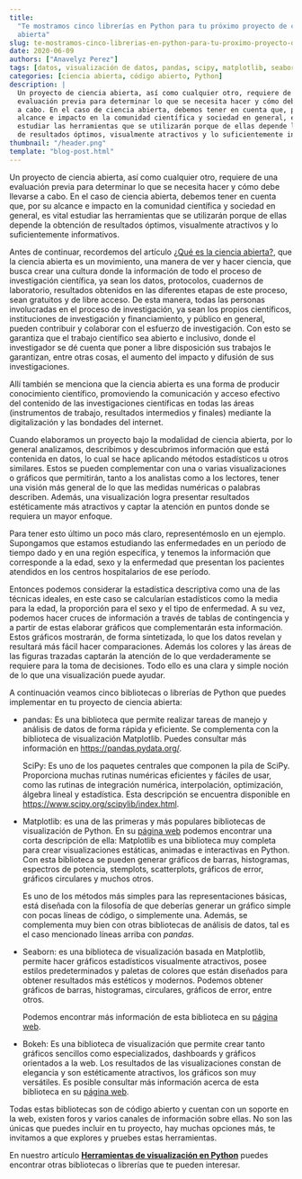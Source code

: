 ```yaml
---
title:
  "Te mostramos cinco librerías en Python para tu próximo proyecto de ciencia
  abierta"
slug: te-mostramos-cinco-librerias-en-python-para-tu-proximo-proyecto-de-ciencia-abierta
date: 2020-06-09
authors: ["Anavelyz Perez"]
tags: [datos, visualización de datos, pandas, scipy, matplotlib, seaborn, bokeh]
categories: [ciencia abierta, código abierto, Python]
description: |
  Un proyecto de ciencia abierta, así como cualquier otro, requiere de una
  evaluación previa para determinar lo que se necesita hacer y cómo debe llevarse
  a cabo. En el caso de ciencia abierta, debemos tener en cuenta que, por su
  alcance e impacto en la comunidad científica y sociedad en general, es vital
  estudiar las herramientas que se utilizarán porque de ellas depende la obtención
  de resultados óptimos, visualmente atractivos y lo suficientemente informativos.
thumbnail: "/header.png"
template: "blog-post.html"
---
```


<!-- # Te mostramos cinco librerías en Python para tu próximo proyecto de ciencia abierta -->
<!-- **Por Anavelyz Perez** -->

Un proyecto de ciencia abierta, así como cualquier otro, requiere de una
evaluación previa para determinar lo que se necesita hacer y cómo debe llevarse
a cabo. En el caso de ciencia abierta, debemos tener en cuenta que, por su
alcance e impacto en la comunidad científica y sociedad en general, es vital
estudiar las herramientas que se utilizarán porque de ellas depende la obtención
de resultados óptimos, visualmente atractivos y lo suficientemente informativos.

<!-- TEASER_END -->

Antes de continuar, recordemos del artículo
[¿Qué es la ciencia abierta?](https://opensciencelabs.org/blog/que-es-la-ciencia-abierta/),
que la ciencia abierta es un movimiento, una manera de ver y hacer ciencia, que
busca crear una cultura donde la información de todo el proceso de investigación
científica, ya sean los datos, protocolos, cuadernos de laboratorio, resultados
obtenidos en las diferentes etapas de este proceso, sean gratuitos y de libre
acceso. De esta manera, todas las personas involucradas en el proceso de
investigación, ya sean los propios científicos, instituciones de investigación y
financiamiento, y público en general, pueden contribuir y colaborar con el
esfuerzo de investigación. Con esto se garantiza que el trabajo científico sea
abierto e inclusivo, donde el investigador se dé cuenta que poner a libre
disposición sus trabajos le garantizan, entre otras cosas, el aumento del
impacto y difusión de sus investigaciones.

Allí también se menciona que la ciencia abierta es una forma de producir
conocimiento científico, promoviendo la comunicación y acceso efectivo del
contenido de las investigaciones científicas en todas las áreas (instrumentos de
trabajo, resultados intermedios y finales) mediante la digitalización y las
bondades del internet.

Cuando elaboramos un proyecto bajo la modalidad de ciencia abierta, por lo
general analizamos, describimos y descubrimos información que está contenida en
datos, lo cual se hace aplicando métodos estadísticos u otros similares. Estos
se pueden complementar con una o varias visualizaciones o gráficos que
permitirán, tanto a los analistas como a los lectores, tener una visión más
general de lo que las medidas numéricas o palabras describen. Además, una
visualización logra presentar resultados estéticamente más atractivos y captar
la atención en puntos donde se requiera un mayor enfoque.

Para tener esto último un poco más claro, representémoslo en un ejemplo.
Supongamos que estamos estudiando las enfermedades en un período de tiempo dado
y en una región específica, y tenemos la información que corresponde a la edad,
sexo y la enfermedad que presentan los pacientes atendidos en los centros
hospitalarios de ese período.

Entonces podemos considerar la estadística descriptiva como una de las técnicas
ideales, en este caso se calcularían estadísticos como la media para la edad, la
proporción para el sexo y el tipo de enfermedad. A su vez, podemos hacer cruces
de información a través de tablas de contingencia y a partir de estas elaborar
gráficos que complementarán esta información. Estos gráficos mostrarán, de forma
sintetizada, lo que los datos revelan y resultará más fácil hacer comparaciones.
Además los colores y las áreas de las figuras trazadas captarán la atención de
lo que verdaderamente se requiere para la toma de decisiones. Todo ello es una
clara y simple noción de lo que una visualización puede ayudar.

A continuación veamos cinco bibliotecas o librerías de Python que puedes
implementar en tu proyecto de ciencia abierta:

- pandas: Es una biblioteca que permite realizar tareas de manejo y análisis de
  datos de forma rápida y eficiente. Se complementa con la biblioteca de
  visualización Matplotlib. Puedes consultar más información en
  https://pandas.pydata.org/.

  SciPy: Es uno de los paquetes centrales que componen la pila de SciPy.
  Proporciona muchas rutinas numéricas eficientes y fáciles de usar, como las
  rutinas de integración numérica, interpolación, optimización, álgebra lineal y
  estadística. Esta descripción se encuentra disponible en
  https://www.scipy.org/scipylib/index.html.

- Matplotlib: es una de las primeras y más populares bibliotecas de
  visualización de Python. En su [página web](https://matplotlib.org/) podemos
  encontrar una corta descripción de ella: Matplotlib es una biblioteca muy
  completa para crear visualizaciones estáticas, animadas e interactivas en
  Python. Con esta biblioteca se pueden generar gráficos de barras, histogramas,
  espectros de potencia, stemplots, scatterplots, gráficos de error, gráficos
  circulares y muchos otros.

  Es uno de los métodos más simples para las representaciones básicas, está
  diseñada con la filosofía de que deberías generar un gráfico simple con pocas
  líneas de código, o simplemente una. Además, se complementa muy bien con otras
  bibliotecas de análisis de datos, tal es el caso mencionado líneas arriba con
  _pandas_.

- Seaborn: es una biblioteca de visualización basada en Matplotlib, permite
  hacer gráficos estadísticos visualmente atractivos, posee estilos
  predeterminados y paletas de colores que están diseñados para obtener
  resultados más estéticos y modernos. Podemos obtener gráficos de barras,
  histogramas, circulares, gráficos de error, entre otros.

  Podemos encontrar más información de esta biblioteca en su
  [página web](https://seaborn.pydata.org/).

- Bokeh: Es una biblioteca de visualización que permite crear tanto gráficos
  sencillos como especializados, dashboards y gráficos orientados a la web. Los
  resultados de las visualizaciones constan de elegancia y son estéticamente
  atractivos, los gráficos son muy versátiles. Es posible consultar más
  información acerca de esta biblioteca en su
  [página web](https://docs.bokeh.org/en/latest/index.html).

Todas estas bibliotecas son de código abierto y cuentan con un soporte en la
web, existen foros y varios canales de información sobre ellas. No son las
únicas que puedes incluir en tu proyecto, hay muchas opciones más, te invitamos
a que explores y pruebes estas herramientas.

En nuestro artículo
[**Herramientas de visualización en Python**](https://opensciencelabs.org/blog/herramientas-de-visualizacion-en-python/)
puedes encontrar otras bibliotecas o librerías que te pueden interesar.
